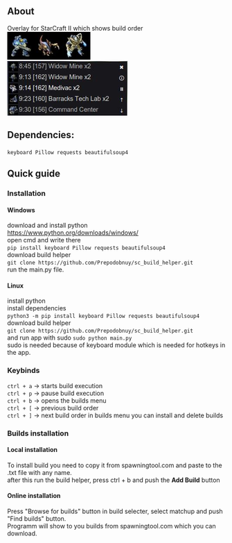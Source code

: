 ## About

Overlay for StarCraft II which shows build order  
![My Image](/assets/icons/Terran/Units/Marine.jpg)![My Image](/assets/icons/Zerg/Units/Zergling.jpg)![My Image](/assets/icons/Protoss/Units/Zealot.jpg)  
![My Image](assets/preview.jpg)
## Dependencies:
```keyboard Pillow requests beautifulsoup4```
## Quick guide  
### Installation
#### Windows
download and install python  
https://www.python.org/downloads/windows/  
open cmd and write there  
```pip install keyboard Pillow requests beautifulsoup4```  
download build helper  
```git clone https://github.com/Prepodobnuy/sc_build_helper.git```  
run the main.py file.
#### Linux
install python  
install dependencies  
```python3 -m pip install keyboard Pillow requests beautifulsoup4```   
download build helper  
```git clone https://github.com/Prepodobnuy/sc_build_helper.git```  
and run app with sudo
```sudo python main.py```  
sudo is needed because of keyboard module which is needed for hotkeys in the app.
### Keybinds
```ctrl + a``` -> starts build execution  
```ctrl + p``` -> pause build execution  
```ctrl + b``` -> opens the builds menu  
```ctrl + [``` -> previous build order  
```ctrl + ]``` -> next build order
in builds menu you can install and delete builds
### Builds installation
#### Local installation
To install build you need to copy it from spawningtool.com and paste to the .txt file with any name.  
after this run the build helper, press ctrl + b and push the **Add Build** button
#### Online installation
Press "Browse for builds" button in build selecter, select matchup and push "Find builds" button.  
Programm will show to you builds from spawningtool.com which you can download.
